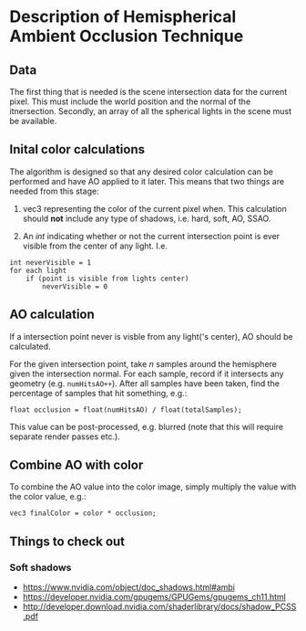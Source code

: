 # Description of Hemispherical Ambient Occlusion Technique

## Data
The first thing that is needed is the scene intersection data for the current pixel. This must include the world position and the normal of the itnersection. Secondly, an array of all the spherical lights in the scene must be available.

## Inital color calculations
The algorithm is designed so that any desired color calculation can be performed and have AO applied to it later. This means that two things are needed from this stage:

1) vec3 representing the color of the current pixel when. This calculation should **not** include any type of shadows, i.e. hard, soft, AO, SSAO.

2) An *int* indicating whether or not the current intersection point is ever visible from the center of any light. I.e.
```
int neverVisible = 1
for each light
	if (point is visible from lights center)
		neverVisible = 0
```

## AO calculation
If a intersection point never is visble from any light('s center), AO should be calculated.

For the given intersection point, take *n* samples around the hemisphere given the intersection normal. For each sample, record if it intersects any geometry (e.g. ```numHitsAO++```). After all samples have been taken, find the percentage of samples that hit something, e.g.:
```
float occlusion = float(numHitsAO) / float(totalSamples);
```

This value can be post-processed, e.g. blurred (note that this will require separate render passes etc.).

## Combine AO with color
To combine the AO value into the color image, simply multiply the value with the color value, e.g.:
```
vec3 finalColor = color * occlusion;
```

## Things to check out
### Soft shadows
- https://www.nvidia.com/object/doc_shadows.html#ambi
- https://developer.nvidia.com/gpugems/GPUGems/gpugems_ch11.html
- http://developer.download.nvidia.com/shaderlibrary/docs/shadow_PCSS.pdf
